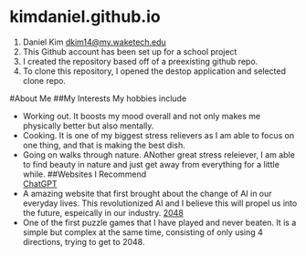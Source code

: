 # kimdaniel.github.io
1. Daniel Kim dkim14@my.waketech.edu
2. This Github account has been set up for a school project
3. I created the repository based off of a preexisting github repo. 
4. To clone this repository, I opened the destop application and selected clone repo.

#About Me
##My Interests
My hobbies include 
* Working out. It boosts my mood overall and not only makes me physically better but also mentally.
* Cooking. It is one of my biggest stress relievers as I am able to focus on one thing, and that is making the best dish.
* Going on walks through nature. ANother great stress releiever, I am able to find beauty in nature and just get away from everything for a little while.
##Websites I Recommend  
[ChatGPT](https://openai.com/chatgpt/)  
* A amazing website that first brought about the change of AI in our everyday lives. This revolutionized AI and I believe this will propel us into the future, espeically in our industry. 
[2048](https:2048game.com)  
* One of the first puzzle games that I have played and never beaten. It is a simple but complex at the same time, consisting of only using 4 directions, trying to get to 2048. 
